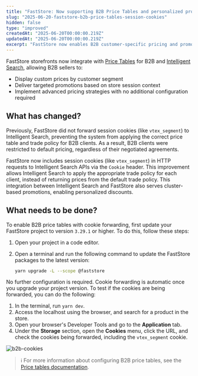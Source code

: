 ```yaml
---
title: "FastStore: Now supporting B2B Price Tables and personalized promotions"
slug: "2025-06-20-faststore-b2b-price-tables-session-cookies"
hidden: false
type: "improved"
createdAt: "2025-06-20T00:00:00.219Z"
updatedAt: "2025-06-20T00:00:00.219Z"
excerpt: "FastStore now enables B2B customer-specific pricing and promotions by automatically forwarding session cookies to Intelligent Search, ensuring personalized experiences for customers."
---
```


FastStore storefronts now integrate with [Price Tables](https://help.vtex.com/en/tutorial/creating-price-tables--58YmY2Iwggyw4WeSCGg24S) for B2B and [Intelligent Search](https://help.vtex.com/en/tutorial/intelligent-search-overview--5o8ixTpYIxx3uJD0B1xp3z?&utm_source=autocomplete), allowing B2B sellers to:

- Display custom prices by customer segment
- Deliver targeted promotions based on store session context
- Implement advanced pricing strategies with no additional configuration required

## What has changed?

Previously, FastStore did not forward session cookies (like `vtex_segment`) to Intelligent Search, preventing the system from applying the correct price table and trade policy for B2B clients. As a result, B2B clients were restricted to default pricing, regardless of their negotiated agreements.

FastStore now includes session cookies (like `vtex_segment`) in HTTP requests to Intelligent Search APIs via the `Cookie` header. This improvement allows Intelligent Search to apply the appropriate trade policy for each client, instead of returning prices from the default trade policy. This integration between Intelligent Search and FastStore also serves cluster-based promotions, enabling personalized discounts.

## What needs to be done?

To enable B2B price tables with cookie forwarding, first update your FastStore project to version `3.29.1` or higher. To do this, follow these steps:

1. Open your project in a code editor.
2. Open a terminal and run the following command to update the FastStore packages to the latest version:

    ```bash
    yarn upgrade -L --scope @faststore
    ```

No further configuration is required. Cookie forwarding is automatic once you upgrade your project version. To test if the cookies are being forwarded, you can do the following:

1. In the terminal, run `yarn dev`.
2. Access the localhost using the browser, and search for a product in the store.
3. Open your browser's Developer Tools and go to the **Application** tab.
4. Under the **Storage** section, open the **Cookies** menu, click the URL, and check the cookies being forwarded, including the `vtex_segment` cookie.

![b2b-cookies](https://vtexhelp.vtexassets.com/assets/docs/src/b2b-events___70e69c8494f863d0c6a59929349b3d34.gif)

> ℹ️ For more information about configuring B2B price tables, see the [Price tables documentation](https://help.vtex.com/en/tutorial/creating-price-tables--58YmY2Iwggyw4WeSCGg24S).
